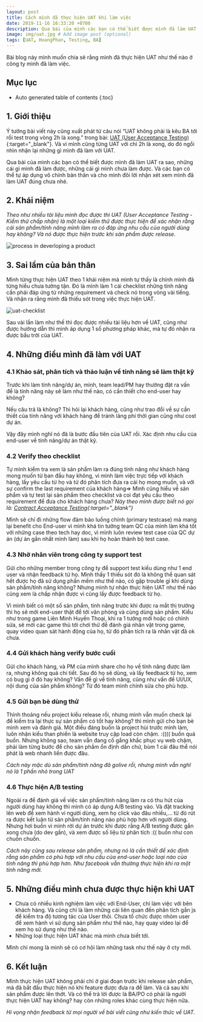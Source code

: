 ```yaml
---
layout: post
title: Cách mình đã thực hiện UAT khi làm việc
date: 2019-11-16 16:33:20 +0700
description: Qua bài của mình các bạn có thể biết được mình đã làm UAT ra sao, những cái gì mình đã làm được, những cái gì mình chưa làm được. Và các bạn có thể tự áp dụng vô chính bản thân và cho mình đôi lời nhận xét xem mình đã làm UAT đúng chưa nhé. # Add post description (optional)
image: img/uat.jpg # Add image post (optional)
tags: [UAT, HoangPhan, Testing, BA]
---
```


Bài blog này mình muốn chia sẻ rằng mình đã thực hiện UAT như thế nào ở công ty mình đã làm việc.

## Mục lục

*  Auto generated table of contents
{:toc}

## 1. Giới thiệu
Ý tưởng bài viết này cũng xuất phát từ câu nói “UAT không phải là kêu BA tới rồi test trong vòng 2h là xong.” trong bài: [UAT (User Acceptance Testing)](https://www.linkedin.com/pulse/user-acceptance-testing-uat-nguyen-duong-hai/){:target="_blank"}. Và vì mình cũng từng UAT với chỉ 2h là xong, do đó ngồi nhìn nhận lại những gì mình đã làm với UAT.

Qua bài của mình các bạn có thể biết được mình đã làm UAT ra sao, những cái gì mình đã làm được, những cái gì mình chưa làm được. Và các bạn có thể tự áp dụng vô chính bản thân và cho mình đôi lời nhận xét xem mình đã làm UAT đúng chưa nhé.

## 2. Khái niệm
*Theo như nhiều tài liệu mình đọc được thì UAT (User Acceptance Testing - Kiểm thử chấp nhận) là một loại kiểm thử được thực hiện để xác nhận rằng cái sản phẩm/tính năng mình làm ra có đáp ứng nhu cầu của người dùng hay không? Và nó được thực hiện trước khi sản phẩm được release.*

![process in deverloping a product]({{site.baseurl}}/images/img//uat/process-product.png)

## 3. Sai lầm của bản thân
Mình từng thực hiện UAT theo 1 khái niệm mà mình tự thấy là chính mình đã từng hiểu chưa tường tận. Đó là mình làm 1 cái checklist những tính năng cần phải đáp ứng từ những requirement và check nó trong vòng vài tiếng. Và nhận ra rằng mình đã thiếu sót trong việc thực hiện UAT.

![uat-checklist]({{site.baseurl}}/images/img//uat/uat-checklist.png)

Sau vài lần làm như thế thì đọc được nhiều tài liệu hơn về UAT, cũng như được hướng dẫn thì mình áp dụng 1 số phương pháp khác, mà tự đó nhận ra được bầu trời của UAT.

## 4. Những điều mình đã làm với UAT

### 4.1 Khảo sát, phân tích và thảo luận về tính năng sẽ làm thật kỹ
Trước khi làm tính năng/dự án, mình, team lead/PM hay thường đặt ra vấn đề là tính năng này sẽ làm như thế nào, có cần thiết cho end-user hay không? 

Nếu câu trả là không? Thì hỏi lại khách hàng, cũng như trao đổi về sự cần thiết của tính năng với khách hàng để tránh lãng phí thời gian cũng như cost dự án.

Vậy đây mình nghĩ nó đã là bước đầu tiên của UAT rồi. Xác định nhu cầu của end-user về tính năng/dự án thật kỹ.

### 4.2 Verify theo checklist
Tự mình kiểm tra xem là sản phẩm làm ra đúng tính năng như khách hàng mong muốn từ ban đầu hay không, vì mình làm việc trực tiếp với khách hàng, lấy yêu cầu từ họ và từ đó phân tích đưa ra cái họ mong muốn, và với sự confirm the last requirement của khách hàng=> Mình cũng hiểu về sản phẩm và tự test lại sản phẩm theo checklist và coi đạt yêu cầu theo requirement để đưa cho khách hàng chưa? 
*Này theo mình được biết nó gọi là: [Contract Acceptance Testing](https://usersnap.com/blog/types-user-acceptance-tests-frameworks/){:target="_blank"}*

Mình sẽ chỉ đi những flow đảm bảo luồng chính (primary testcase) mà mang lại benefit cho End-user vì mình khá tin tưởng team QC của mình làm khá tốt với những case theo tech hay doc, vì mình luôn review test case của QC dự án (dự án gần nhất mình làm) sau khi họ hoàn thành bộ test case.

### 4.3 Nhờ nhân viên trong công ty support test
Gửi cho những member trong công ty để support test kiểu dùng như 1 end user và nhận feedback từ họ. Mình thấy 1 thiếu sót đó là không thể quan sát hết được họ đã sử dụng phần mềm như thế nào, có gặp trouble gì khi dùng sản phẩm/tính năng không? Nhưng mình tự nhận thực hiện UAT như thế nào cũng xem là chấp nhận được vì cũng lấy được feedback từ họ.

Vì mình biết có một số sản phẩm, tính năng trước khi được ra mắt thị trường thì họ sẽ mời end-user thật để tới văn phòng và cùng dùng sản phẩm. Kiểu như trong game Liên Minh Huyền Thoại, khi ra 1 tướng mới hoặc có chỉnh sửa, sẽ mời các game thủ tới chơi thử để đánh giá nhân vật trong game, quay video quan sát hành động của họ, từ đó phân tích ra là nhân vật đã ok chưa.

### 4.4 Gửi khách hàng verify bước cuối
Gửi cho khách hàng, và PM của mình share cho họ về tính năng được làm ra, nhưng không quá chi tiết. Sau đó họ sẽ dùng, và lấy feedback từ họ, xem có bug gì ở đó hay không? Vấn đề gì về tính năng, cũng như vấn đề UI/UX, nội dung của sản phẩm không? Từ đó team mình chỉnh sửa cho phù hợp.

### 4.5 Gửi bạn bè dùng thử

Thỉnh thoảng nếu project kiểu release rồi, nhưng mình vẫn muốn check lại để kiểm tra lại thực sự sản phẩm có tốt hay không? thì mình gửi cho bạn bè mình xem và đánh giá. Một điều đáng buồn là project hùi trước mình làm, luôn nhận kiểu than phiền là website truy cập load còn chậm. :(((( buồn quá buồn. Nhưng không sao, team vẫn đang cố gắng khắc phục vụ web chậm, phải làm từng bước để cho sản phầm ổn định dần chứ, bùm 1 cái đâu thể nói phát là web nhanh liền được đâu.

*Cách này mặc dù sản phẩm/tính năng đã golive rồi, nhưng mình vẫn nghĩ nó là 1 phần nhỏ trong UAT*

### 4.6 Thực hiện A/B testing

Ngoài ra để đánh giá về việc sản phẩm/tính năng làm ra có thu hút của người dùng hay không thì mình có áp dụng A/B testing vào. Và đặt tracking lên web để xem hành vi người dùng, xem họ click vào đâu nhiều,... từ đó rút ra được kết luận từ sản phẩm/tính năng nào phù hợp hơn với người dùng. Nhưng hơi buồn vì mình rời dự án trước khi được rằng A/B testing được gắn xong chưa (do dev gắn), và xem được số liệu từ phân tích :(( buồn như con chuồn chuồn.

*Cách này cũng sau release sản phẩm, nhưng nó là cần thiết để xác định rằng sản phẩm có phù hợp với nhu cầu của end-user hoặc loại nào của tính năng thì phù hợp hơn. Như facebook vẫn thường thực hiện khi ra một tính năng mới.*

## 5. Những điều mình chưa được thực hiện khi UAT

* Chưa có nhiều kinh nghiệm làm việc với End-User, chỉ làm việc với bên khách hàng. Và cũng chỉ là làm những cái liên quan đến phân tích gắn js để kiểm tra độ tương tác của User thôi. Chưa tổ chức được nhóm user để xem hành vi sử dụng sản phẩm như thế nào, hay quay video lại để xem họ sử dụng như thế nào. 
* Những loại thực hiện UAT khác mà mình chưa biết tới.

Mình chỉ mong là mình sẽ có cơ hội làm những task như thế này ở cty mới.

## 6. Kết luận
Mình thực hiện UAT không phải chỉ ở giai đoạn trước khi release sản phẩm, mà đã bắt đầu thực hiện nó khi feature được đưa ra để làm. Và cả sau khi sản phẩm được lên thớt. Và có thể trả lời được là BA/PO có phải là người thực hiện UAT hay không? hay còn những roles khác cùng thực hiện nữa.

*Hi vọng nhận feedback từ mọi người về bài viết cũng như kiến thức về UAT.*

